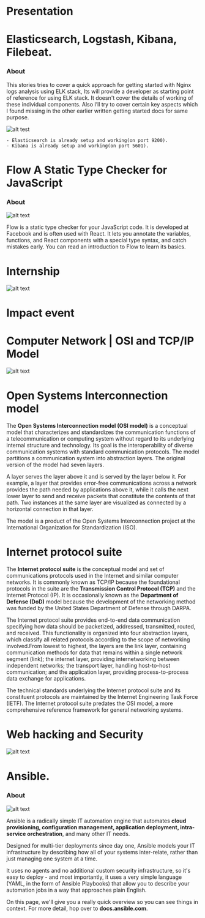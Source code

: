# Presentation

# Elasticsearch, Logstash, Kibana, Filebeat.
### About

This stories tries to cover a quick approach for getting started with Nginx logs analysis using ELK stack, Its will provide a developer as starting point of reference for using ELK stack. It doesn't cover the details of working of these individual components. Also I’ll try to cover certain key aspects which I found missing in the other earlier written getting started docs for same purpose.

![alt test](https://fiverr-res.cloudinary.com/images/t_main1,q_auto,f_auto/gigs/114348022/original/b3914eddb4c6bdf9d04a8b9643bc31430a5f24e9/be-your-back-office-for-elk-stack-data-pipeline.png)

```
- Elasticsearch is already setup and working(on port 9200).
- Kibana is already setup and working(on port 5601).
```

# Flow A Static Type Checker for JavaScript
### About


![alt text](https://cdn-images-1.medium.com/max/1200/1*ulwmJZfctsdMiwO8HRFDKQ.png)

Flow is a static type checker for your JavaScript code. It is developed at Facebook and is often used with React. It lets you annotate the variables, functions, and React components with a special type syntax, and catch mistakes early. You can read an introduction to Flow to learn its basics.

# Internship
![alt text](https://abaforlawstudents.com/wp-content/uploads/2016/03/internships.jpg)

# Impact event

# Computer Network | OSI and TCP/IP Model 

![alt text](https://miro.medium.com/max/1200/0*9oXXYqWSMNY4y02_.png)
# Open Systems Interconnection model

The **Open Systems Interconnection model (OSI model)** is a conceptual model that characterizes and standardizes the communication functions of a telecommunication or computing system without regard to its underlying internal structure and technology. Its goal is the interoperability of diverse communication systems with standard communication protocols. The model partitions a communication system into abstraction layers. The original version of the model had seven layers.

A layer serves the layer above it and is served by the layer below it. For example, a layer that provides error-free communications across a network provides the path needed by applications above it, while it calls the next lower layer to send and receive packets that constitute the contents of that path. Two instances at the same layer are visualized as connected by a horizontal connection in that layer.

The model is a product of the Open Systems Interconnection project at the International Organization for Standardization (ISO).

# Internet protocol suite
The **Internet protocol suite** is the conceptual model and set of communications protocols used in the Internet and similar computer networks. It is commonly known as TCP/IP because the foundational protocols in the suite are the **Transmission Control Protocol (TCP)** and the Internet Protocol (IP). It is occasionally known as the **Department of Defense (DoD)** model because the development of the networking method was funded by the United States Department of Defense through DARPA.

The Internet protocol suite provides end-to-end data communication specifying how data should be packetized, addressed, transmitted, routed, and received. This functionality is organized into four abstraction layers, which classify all related protocols according to the scope of networking involved.From lowest to highest, the layers are the link layer, containing communication methods for data that remains within a single network segment (link); the internet layer, providing internetworking between independent networks; the transport layer, handling host-to-host communication; and the application layer, providing process-to-process data exchange for applications.

The technical standards underlying the Internet protocol suite and its constituent protocols are maintained by the Internet Engineering Task Force (IETF). The Internet protocol suite predates the OSI model, a more comprehensive reference framework for general networking systems.

# Web hacking and Security 

![alt text](https://assets.oxu.az/uploads/W1siZiIsIjIwMTkvMDcvMDUvMDkvMjUvMzMvMjRhZGZiYTctYTFiOS00NWQ3LWFlNjUtNTc0MmM5Y2M4Nzk2L2hhY2tlci5qcGciXV0?sha=6aa60628a72efc3e)


# Ansible.
### About

![alt text](https://www.google.com/url?sa=i&source=images&cd=&ved=2ahUKEwividj117rlAhWCqIsKHc-6CSwQjRx6BAgBEAQ&url=https%3A%2F%2Fblog.knoldus.com%2Fansible-modules-for-installing-packages%2F&psig=AOvVaw0u9hTgZdIacjYXvK8mmGih&ust=1572205386225047)

Ansible is a radically simple IT automation engine that automates **cloud provisioning, configuration management, application deployment, intra-service orchestration**, and many other IT needs.

Designed for multi-tier deployments since day one, Ansible models your IT infrastructure by describing how all of your systems inter-relate, rather than just managing one system at a time.

It uses no agents and no additional custom security infrastructure, so it's easy to deploy - and most importantly, it uses a very simple language (YAML, in the form of Ansible Playbooks) that allow you to describe your automation jobs in a way that approaches plain English.

On this page, we'll give you a really quick overview so you can see things in context. For more detail, hop over to **docs.ansible.com**.
